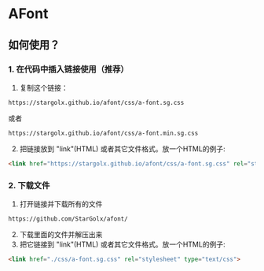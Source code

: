 # AFont
## 如何使用？
### 1. 在代码中插入链接使用（推荐）
1. 复制这个链接： 
```
https://stargolx.github.io/afont/css/a-font.sg.css
```
或者
```
https://stargolx.github.io/afont/css/a-font.min.sg.css
```
2. 把链接放到 "link"(HTML) 或者其它文件格式。放一个HTML的例子: 
```html
<link href="https://stargolx.github.io/afont/css/a-font.sg.css" rel="stylesheet" type="text/css">
```
### 2. 下载文件
1. 打开链接并下载所有的文件
```
https://github.com/StarGolx/afont/
```
2. 下载里面的文件并解压出来
3. 把它链接到 "link"(HTML) 或者其它文件格式。放一个HTML的例子: 
```html
<link href="./css/a-font.sg.css" rel="stylesheet" type="text/css">
```
